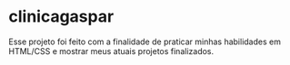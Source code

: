 # clinicagaspar
Esse projeto foi feito com a finalidade de praticar minhas habilidades em HTML/CSS e mostrar meus atuais projetos finalizados.

